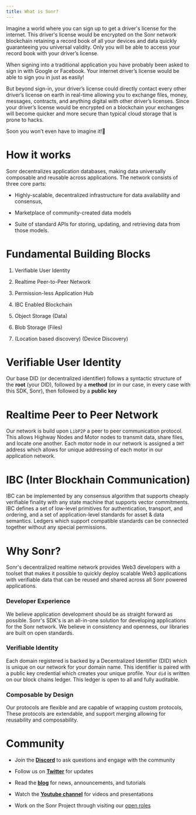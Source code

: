 ```yaml
---
title: What is Sonr?
---
```


Imagine a world where you can sign up to get a driver's license for the internet. This driver's license would be encrypted on the Sonr network blockchain retaining a record book of all your devices and data quickly guaranteeing you universal validity. Only you will be able to access your record book with your driver’s license.

When signing into a traditional application you have probably been asked to sign in with Google or Facebook. Your internet driver’s license would be able to sign you in just as easily!

But beyond sign-in, your driver’s license could directly contact every other driver’s license on earth in real-time allowing you to exchange files, money, messages, contracts, and anything digital with other driver’s licenses. Since your driver’s license would be encrypted on a blockchain your exchanges will become quicker and more secure than typical cloud storage that is prone to hacks.

Soon you won’t even have to imagine it!🚀

# How it works
Sonr decentralizes application databases, making data universally composable and reusable across applications. The network consists of three core parts: &#x20;

*   Highly-scalable, decentralized infrastructure for data availability and consensus,&#x20;

*   Marketplace of community-created data models

*   Suite of standard APIs for storing, updating, and retrieving data from those models.

# Fundamental Building Blocks

1.  Verifiable User Identity

2.  Realtime Peer-to-Peer Network

3.  Permission-less Application Hub

4.  IBC Enabled Blockchain

5.  Object Storage (Data)

6.  Blob Storage (Files)

7.  (Location based discovery) (Device Discovery)

# Verifiable User Identity

Our base DID (or decentralized identifier) follows a syntactic structure of the **root** (your DID), followed by a **method** (or in our case, in every case with this SDK, Sonr), then followed by a **public key**

# Realtime Peer to Peer Network

Our network is build upon `LibP2P` a peer to peer communication protocol. This allows Highway Nodes and Motor nodes to transmit data, share files, and locate one another. Each motor node in our network is assigned a `DHT` address which allows for unique addressing of each motor in our application network.


# IBC (Inter Blockhain Communication)

IBC can be implemented by any consensus algorithm that supports cheaply verifiable finality with any state machine that supports vector commitments. IBC defines a set of low-level primitives for authentication, transport, and ordering, and a set of application-level standards for asset & data semantics. Ledgers which support compatible standards can be connected together without any special permissions.


# Why Sonr?
Sonr's decentralized realtime network provides Web3 developers with a toolset that makes it possible to quickly deploy scalable Web3 applications with verifiable data that can be reused and shared across all Sonr powered applications.

### Developer Experience

We believe application development should be as straight forward as possible. Sonr's SDK's is an all-in-one solution for developing applications for the Sonr network. We believe in consistency and openness, our libraries are built on open standards.

### Verifiable Identity

Each domain registered is backed by a Decentralized Identifier (DID) which is unique on our network for your domain name. This identifier is paired with a public key credential which creates your unique profile. Your `did` is written on our block chains ledger. This ledger is open to all and fully auditable.

### Composable by Design

Our protocols are flexible and are capable of wrapping custom protocols, These protocols are extendable, and support merging allowing for reusability and composability.

# Community

*   Join the [**Discord**](https://sonr.io/discord) to ask questions and engage with the community

*   Follow us on [**Twitter**](https://sonr.io/twitter) for updates

*   Read the [**blog**](https://pulse.sonr.io) for news, announcements, and tutorials

*   Watch the [**Youtube channel**](https://sonr.io/youtube) for videos and presentations

*   Work on the Sonr Project through visiting our [open roles](https://sonr.io/jobs)
